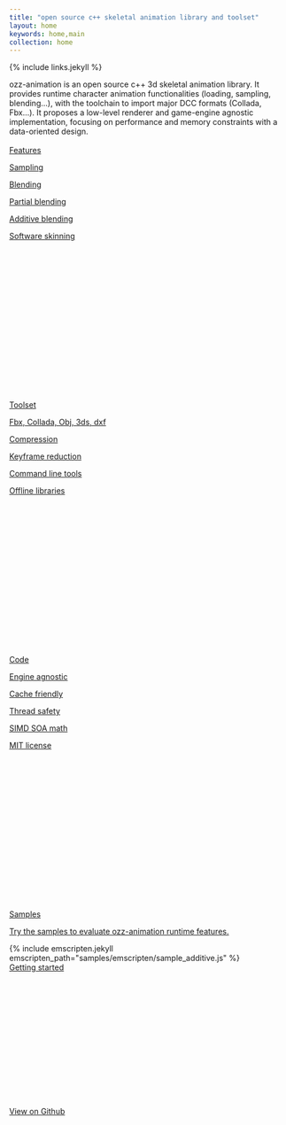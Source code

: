 ```yaml
---
title: "open source c++ skeletal animation library and toolset"
layout: home
keywords: home,main
collection: home
---
```


{% include links.jekyll %}

<div class="w3-container w3-margin">
  ozz-animation is an open source c++ 3d skeletal animation library. It provides runtime character animation functionalities (loading, sampling, blending...), with the toolchain to import major DCC formats (Collada, Fbx...). It proposes a low-level renderer and game-engine agnostic implementation, focusing on performance and memory constraints with a data-oriented design.
</div>
<br />
<div class="w3-row-padding w3-center">
  <div class="w3-third">
    <a class="a_reject" href="{{site.baseurl}}/documentation/features/">
      <div class="w3-card-2" style="min-height:460px">
        <div class="w3-container w3-margin">
          <div class="w3-xxlarge w3-wide">Features</div>
          <div class="w3-text-theme">
            <i class="fa fa-superpowers w3-padding-8" style="font-size:128px"></i>
          </div>
          <p>Sampling</p>
          <p>Blending</p>
          <p>Partial blending</p>
          <p>Additive blending</p>
          <p>Software skinning</p>
        </div>  
      </div>
    </a>
  </div>
  <div class="w3-third">
    <a class="a_reject" href="{{site.baseurl}}/documentation/toolset/">
      <div class="w3-card-2" style="min-height:460px">
        <div class="w3-container w3-margin">
          <div class="w3-xxlarge w3-wide">Toolset</div>
          <div class="w3-text-theme">
            <i class="fa fa-wrench w3-padding-8" style="font-size:128px"></i>
          </div>
          <p>Fbx, Collada, Obj, 3ds, dxf</p>
          <p>Compression</p>
          <p>Keyframe reduction</p>
          <p>Command line tools</p>
          <p>Offline libraries</p>
        </div>
      </div>
    </a>
  </div>
  <div class="w3-third">
    <a class="a_reject" href="{{site.baseurl}}/documentation/animation_runtime/">
      <div class="w3-card-2" style="min-height:460px">
        <div class="w3-container w3-margin">
          <div class="w3-xxlarge w3-wide">Code</div>
          <div class="w3-text-theme">
            <i class="fa fa-pencil w3-padding-8" style="font-size:128px"></i>
          </div>
          <p>Engine agnostic</p>
          <p>Cache friendly</p>
          <p>Thread safety</p>
          <p>SIMD SOA math</p>
          <p>MIT license</p>
        </div>
      </div>
    </a>
  </div>
</div>

<div class="w3-row w3-center">
  <div class="w3-card-2 w3-margin">
    <div class="w3-margin">
      <a class="a_reject" href="{{site.baseurl}}/samples/">
        <div class="w3-center w3-xxlarge w3-wide">Samples</div>
        <p>Try the samples to evaluate ozz-animation runtime features.</p>
      </a>
      {% include emscripten.jekyll emscripten_path="samples/emscripten/sample_additive.js" %}
    </div>
  </div>
</div>

<div class="w3-row-padding w3-center">
  <a class="a_reject w3-half" href="{{site.baseurl}}/documentation/">
    <div class="w3-card-2" style="min-height:260px">
      <div class="w3-container w3-margin">
        <div class="w3-xxlarge w3-wide">Getting started</div>
        <div class="w3-text-theme">
          <i class="fa fa-forward w3-padding-8" style="font-size:128px"></i>
        </div>
      </div>  
    </div>
  </a>
  <a class="a_reject w3-half" href="https://github.com/guillaumeblanc/ozz-animation/">
    <div class="w3-card-2" style="min-height:260px">
      <div class="w3-container w3-margin">
        <div class="w3-xxlarge w3-wide">View on Github</div>
        <div class="w3-text-theme">
          <i class="fa fa-github w3-padding-8" style="font-size:128px"></i>
        </div>
      </div>
    </div>
  </a>
</div>
